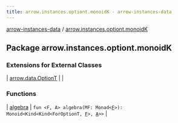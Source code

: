 ```yaml
---
title: arrow.instances.optiont.monoidK - arrow-instances-data
---
```


[arrow-instances-data](../index.html) / [arrow.instances.optiont.monoidK](./index.html)

## Package arrow.instances.optiont.monoidK

### Extensions for External Classes

| [arrow.data.OptionT](arrow.data.-option-t/index.html) |  |

### Functions

| [algebra](algebra.html) | `fun <F, A> algebra(MF: Monad<`[`F`](algebra.html#F)`>): Monoid<Kind<Kind<ForOptionT, `[`F`](algebra.html#F)`>, `[`A`](algebra.html#A)`>>` |

